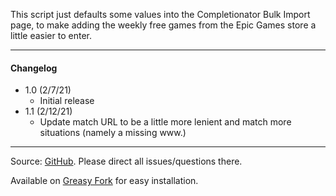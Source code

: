 This script just defaults some values into the Completionator Bulk Import page, to make adding the weekly free games from the Epic Games store a little easier to enter.

---

#### Changelog
* 1.0 (2/7/21)
  * Initial release
* 1.1 (2/12/21)
  * Update match URL to be a little more lenient and match more situations (namely a missing www.)

---

Source: [GitHub](https://github.com/theborg3of5/Userscripts/tree/master/completionatorDefaultEpicGames ). Please direct all issues/questions there.

Available on [Greasy Fork](https://greasyfork.org/en/scripts/421385-completionator-default-epic-games ) for easy installation.